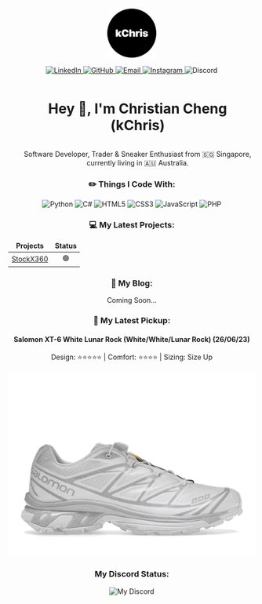 <p id="header" align="center">
  <img src="logo_circle.png" width="100"/>
</p>

<p id="badges" align="center">
  <a href="https://www.linkedin.com/in/christiancheng15/">
    <img src="https://img.shields.io/badge/linkedin-%230077B5.svg?style=for-the-badge&logo=linkedin&logoColor=white" alt="LinkedIn"/>
  </a>
  <a href="https://github.com/christiancheng15">
    <img src="https://img.shields.io/badge/github-%23121011.svg?style=for-the-badge&logo=github&logoColor=white" alt="GitHub"/>
  </a>
  <a href="mailto:christiancheng15@gmail.com">
    <img src="https://img.shields.io/badge/Gmail-D14836?style=for-the-badge&logo=gmail&logoColor=white" alt="Email"/>
  </a>
  <a href="https://www.instagram.com/christiancheng15/">
    <img src="https://img.shields.io/badge/Instagram-%23E4405F.svg?style=for-the-badge&logo=Instagram&logoColor=white" alt="Instagram"/>
  </a>
  <img src="https://img.shields.io/badge/Discord-%235865F2.svg?style=for-the-badge&logo=discord&logoColor=white" alt="Discord"/>
</p>

<div id="user-content-toc">
  <ul>
    <summary align="center"><h1 style="display: inline-block;">Hey 👋, I'm Christian Cheng (kChris)</h1></summary>
    <p align="center">Software Developer, Trader & Sneaker Enthusiast from 🇸🇬 Singapore, currently living in 🇦🇺 Australia.</p>
  </ul>
</div>

<div align="center">
  <h3>✏️ Things I Code With:</h3>
  <p id="badges">
    <img src="https://img.shields.io/badge/python-3670A0?style=for-the-badge&logo=python&logoColor=ffdd54" alt="Python">
    <img src="https://img.shields.io/badge/c%23-%23239120.svg?style=for-the-badge&logo=c-sharp&logoColor=white" alt="C#">
    <img src="https://img.shields.io/badge/html5-%23E34F26.svg?style=for-the-badge&logo=html5&logoColor=white" alt="HTML5">
    <img src="https://img.shields.io/badge/css3-%231572B6.svg?style=for-the-badge&logo=css3&logoColor=white" alt="CSS3">
    <img src="https://img.shields.io/badge/javascript-%23323330.svg?style=for-the-badge&logo=javascript&logoColor=%23F7DF1E" alt="JavaScript">
    <img src="https://img.shields.io/badge/php-%23777BB4.svg?style=for-the-badge&logo=php&logoColor=white" alt="PHP">
  </p>
</div>

<div align="center">
  <h3>💻 My Latest Projects:</h3>
  <table>
    <thead align="center">
      <tr border: none;>
        <td><b>Projects</b></td>
        <td><b>Status</b></td>
      </tr>
    </thead>
    <tbody>
      <tr>
        <td><a href="https://github.com/christiancheng15/StockX360">StockX360</a></td>
        <td align="center">🟢</td>
      </tr>
    </tbody>
  </table>
</div>

<div align="center">
  <h3>📝 My Blog:</h3>
  <p>Coming Soon...</p>
</div>

<div align="center">
  <h3>👟 My Latest Pickup:</h3>
  <h4>Salomon XT-6 White Lunar Rock (White/White/Lunar Rock) (26/06/23)</h4>
  <p>Design: ⭐⭐⭐⭐⭐ | Comfort: ⭐⭐⭐⭐ | Sizing: Size Up</p>
  <img src="salomon_xt_6.gif" alt="Salomon XT-6 White Lunar Rock">
</div>

<div>
  <h3 align="center">My Discord Status:</h3>
  <p id="discord_badge" align="center">
    <img src="https://discord-readme-badge.vercel.app/api?id=910033554644295750" alt="My Discord"/>
  </p>
</div>
